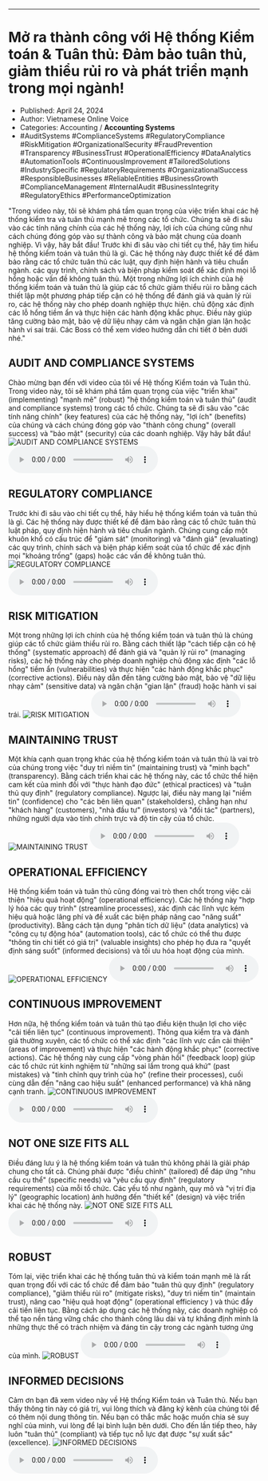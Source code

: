 
---

# Mở ra thành công với Hệ thống Kiểm toán & Tuân thủ: Đảm bảo tuân thủ, giảm thiểu rủi ro và phát triển mạnh trong mọi ngành!

- Published: April 24, 2024
- Author: Vietnamese Online Voice
- Categories: Accounting / **Accounting Systems**
- #AuditSystems #ComplianceSystems #RegulatoryCompliance #RiskMitigation #OrganizationalSecurity #FraudPrevention #Transparency #BusinessTrust #OperationalEfficiency #DataAnalytics #AutomationTools #ContinuousImprovement #TailoredSolutions #IndustrySpecific #RegulatoryRequirements #OrganizationalSuccess #ResponsibleBusinesses #ReliableEntities #BusinessGrowth #ComplianceManagement #InternalAudit #BusinessIntegrity #RegulatoryEthics #PerformanceOptimization

"Trong video này, tôi sẽ khám phá tầm quan trọng của việc triển khai các hệ thống kiểm tra và tuân thủ mạnh mẽ trong các tổ chức. Chúng ta sẽ đi sâu vào các tính năng chính của các hệ thống này, lợi ích của chúng cũng như cách chúng đóng góp vào sự thành công và bảo mật chung của doanh nghiệp. Vì vậy, hãy bắt đầu! Trước khi đi sâu vào chi tiết cụ thể, hãy tìm hiểu hệ thống kiểm toán và tuân thủ là gì. Các hệ thống này được thiết kế để đảm bảo rằng các tổ chức tuân thủ các luật, quy định hiện hành và tiêu chuẩn ngành. các quy trình, chính sách và biện pháp kiểm soát để xác định mọi lỗ hổng hoặc vấn đề không tuân thủ. Một trong những lợi ích chính của hệ thống kiểm toán và tuân thủ là giúp các tổ chức giảm thiểu rủi ro bằng cách thiết lập một phương pháp tiếp cận có hệ thống để đánh giá và quản lý rủi ro, các hệ thống này cho phép doanh nghiệp thực hiện. chủ động xác định các lỗ hổng tiềm ẩn và thực hiện các hành động khắc phục. Điều này giúp tăng cường bảo mật, bảo vệ dữ liệu nhạy cảm và ngăn chặn gian lận hoặc hành vi sai trái. Các Boss có thể xem video hướng dẫn chi tiết ở bên dưới nhé."


## AUDIT AND COMPLIANCE SYSTEMS

Chào mừng bạn đến với video của tôi về Hệ thống Kiểm toán và Tuân thủ. Trong video này, tôi sẽ khám phá tầm quan trọng của việc "triển khai" (implementing) "mạnh mẽ" (robust) "hệ thống kiểm toán và tuân thủ" (audit and compliance systems) trong các tổ chức. Chúng ta sẽ đi sâu vào "các tính năng chính" (key features) của các hệ thống này, "lợi ích" (benefits) của chúng và cách chúng đóng góp vào "thành công chung" (overall success) và "bảo mật" (security) của các doanh nghiệp. Vậy hãy bắt đầu!
![AUDIT AND COMPLIANCE SYSTEMS](https://http-archiver-apis-production-80.schnworks.com/storage/images/transitions/2024-04-23/transition--7974936256-Montserrat-Bold-4A148C.jpg)
<audio controls>
    <source src="https://http-archiver-apis-production-80.schnworks.com/storage/audio/file-14769901776.mp3" type="audio/mpeg">
</audio>



## REGULATORY COMPLIANCE

Trước khi đi sâu vào chi tiết cụ thể, hãy hiểu hệ thống kiểm toán và tuân thủ là gì. Các hệ thống này được thiết kế để đảm bảo rằng các tổ chức tuân thủ luật pháp, quy định hiện hành và tiêu chuẩn ngành. Chúng cung cấp một khuôn khổ có cấu trúc để "giám sát" (monitoring) và "đánh giá" (evaluating) các quy trình, chính sách và biện pháp kiểm soát của tổ chức để xác định mọi "khoảng trống" (gaps) hoặc các vấn đề không tuân thủ.
![REGULATORY COMPLIANCE](https://http-archiver-apis-production-80.schnworks.com/storage/images/transitions/2024-04-23/transition--18563550877-Montserrat-SemiBold-7B1FA2.jpg)
<audio controls>
    <source src="https://http-archiver-apis-production-80.schnworks.com/storage/audio/file-16761636646.mp3" type="audio/mpeg">
</audio>



## RISK MITIGATION

Một trong những lợi ích chính của hệ thống kiểm toán và tuân thủ là chúng giúp các tổ chức giảm thiểu rủi ro. Bằng cách thiết lập "cách tiếp cận có hệ thống" (systematic approach) để đánh giá và "quản lý rủi ro" (managing risks), các hệ thống này cho phép doanh nghiệp chủ động xác định "các lỗ hổng" tiềm ẩn (vulnerabilities) và thực hiện "các hành động khắc phục" (corrective actions). Điều này dẫn đến tăng cường bảo mật, bảo vệ "dữ liệu nhạy cảm" (sensitive data) và ngăn chặn "gian lận" (fraud) hoặc hành vi sai trái.
![RISK MITIGATION](https://http-archiver-apis-production-80.schnworks.com/storage/images/transitions/2024-04-23/transition-76146064504-Montserrat-ExtraBold-512DA8.jpg)
<audio controls>
    <source src="https://http-archiver-apis-production-80.schnworks.com/storage/audio/file-13615211646.mp3" type="audio/mpeg">
</audio>



## MAINTAINING TRUST

Một khía cạnh quan trọng khác của hệ thống kiểm toán và tuân thủ là vai trò của chúng trong việc "duy trì niềm tin" (maintaining trust) và "minh bạch" (transparency). Bằng cách triển khai các hệ thống này, các tổ chức thể hiện cam kết của mình đối với "thực hành đạo đức" (ethical practices) và "tuân thủ quy định" (regulatory compliance). Ngược lại, điều này mang lại "niềm tin" (confidence) cho "các bên liên quan" (stakeholders), chẳng hạn như "khách hàng" (customers), "nhà đầu tư" (investors) và "đối tác" (partners), những người dựa vào tính chính trực và độ tin cậy của tổ chức.
![MAINTAINING TRUST](https://http-archiver-apis-production-80.schnworks.com/storage/images/transitions/2024-04-23/transition-25128843825-Montserrat-Black-880E4F.jpg)
<audio controls>
    <source src="https://http-archiver-apis-production-80.schnworks.com/storage/audio/file-35194101038.mp3" type="audio/mpeg">
</audio>



## OPERATIONAL EFFICIENCY

Hệ thống kiểm toán và tuân thủ cũng đóng vai trò then chốt trong việc cải thiện "hiệu quả hoạt động" (operational efficiency). Các hệ thống này "hợp lý hóa các quy trình" (streamline processes), xác định các lĩnh vực kém hiệu quả hoặc lãng phí và đề xuất các biện pháp nâng cao "năng suất" (productivity). Bằng cách tận dụng "phân tích dữ liệu" (data analytics) và "công cụ tự động hóa" (automation tools), các tổ chức có thể thu được "thông tin chi tiết có giá trị" (valuable insights) cho phép họ đưa ra "quyết định sáng suốt" (informed decisions) và tối ưu hóa hoạt động của mình.
![OPERATIONAL EFFICIENCY](https://http-archiver-apis-production-80.schnworks.com/storage/images/transitions/2024-04-23/transition--38884246379-Montserrat-Thin-4A148C.jpg)
<audio controls>
    <source src="https://http-archiver-apis-production-80.schnworks.com/storage/audio/file-74138608320.mp3" type="audio/mpeg">
</audio>



## CONTINUOUS IMPROVEMENT

Hơn nữa, hệ thống kiểm toán và tuân thủ tạo điều kiện thuận lợi cho việc "cải tiến liên tục" (continuous improvement). Thông qua kiểm tra và đánh giá thường xuyên, các tổ chức có thể xác định "các lĩnh vực cần cải thiện" (areas of improvement) và thực hiện "các hành động khắc phục" (corrective actions). Các hệ thống này cung cấp "vòng phản hồi" (feedback loop) giúp các tổ chức rút kinh nghiệm từ "những sai lầm trong quá khứ" (past mistakes) và "tinh chỉnh quy trình của họ" (refine their processes), cuối cùng dẫn đến "nâng cao hiệu suất" (enhanced performance) và khả năng cạnh tranh.
![CONTINUOUS IMPROVEMENT](https://http-archiver-apis-production-80.schnworks.com/storage/images/transitions/2024-04-23/transition-5964431740-Montserrat-Medium-880E4F.jpg)
<audio controls>
    <source src="https://http-archiver-apis-production-80.schnworks.com/storage/audio/file-37323719728.mp3" type="audio/mpeg">
</audio>



## NOT ONE SIZE FITS ALL

Điều đáng lưu ý là hệ thống kiểm toán và tuân thủ không phải là giải pháp chung cho tất cả. Chúng phải được "điều chỉnh" (tailored) để đáp ứng "nhu cầu cụ thể" (specific needs) và "yêu cầu quy định" (regulatory requirements) của mỗi tổ chức. Các yếu tố như ngành, quy mô và "vị trí địa lý" (geographic location) ảnh hưởng đến "thiết kế" (design) và việc triển khai các hệ thống này.
![NOT ONE SIZE FITS ALL](https://http-archiver-apis-production-80.schnworks.com/storage/images/transitions/2024-04-23/transition--26476585999-Montserrat-Regular-283593.jpg)
<audio controls>
    <source src="https://http-archiver-apis-production-80.schnworks.com/storage/audio/file-9908665489.mp3" type="audio/mpeg">
</audio>



## ROBUST

Tóm lại, việc triển khai các hệ thống tuân thủ và kiểm toán mạnh mẽ là rất quan trọng đối với các tổ chức để đảm bảo "tuân thủ quy định" (regulatory compliance), "giảm thiểu rủi ro" (mitigate risks), "duy trì niềm tin" (maintain trust), nâng cao "hiệu quả hoạt động" (operational efficiency ) và thúc đẩy cải tiến liên tục. Bằng cách áp dụng các hệ thống này, các doanh nghiệp có thể tạo nền tảng vững chắc cho thành công lâu dài và tự khẳng định mình là những thực thể có trách nhiệm và đáng tin cậy trong các ngành tương ứng của mình.
![ROBUST](https://http-archiver-apis-production-80.schnworks.com/storage/images/transitions/2024-04-23/transition--2567941574-Montserrat-Black-303F9F.jpg)
<audio controls>
    <source src="https://http-archiver-apis-production-80.schnworks.com/storage/audio/file-7725093602.mp3" type="audio/mpeg">
</audio>



## INFORMED DECISIONS

Cảm ơn bạn đã xem video này về Hệ thống Kiểm toán và Tuân thủ. Nếu bạn thấy thông tin này có giá trị, vui lòng thích và đăng ký kênh của chúng tôi để có thêm nội dung thông tin. Nếu bạn có thắc mắc hoặc muốn chia sẻ suy nghĩ của mình, vui lòng để lại bình luận bên dưới. Cho đến lần tiếp theo, hãy luôn "tuân thủ" (compliant) và tiếp tục nỗ lực đạt được "sự xuất sắc" (excellence).
![INFORMED DECISIONS](https://http-archiver-apis-production-80.schnworks.com/storage/images/transitions/2024-04-23/transition--32535417532-Montserrat-Black-512DA8.jpg)
<audio controls>
    <source src="https://http-archiver-apis-production-80.schnworks.com/storage/audio/file-5763506410.mp3" type="audio/mpeg">
</audio>

